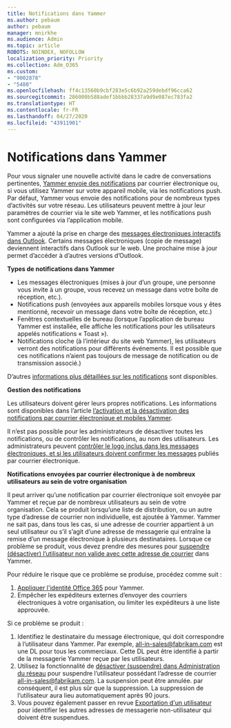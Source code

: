 ```yaml
---
title: Notifications dans Yammer
ms.author: pebaum
author: pebaum
manager: mnirkhe
ms.audience: Admin
ms.topic: article
ROBOTS: NOINDEX, NOFOLLOW
localization_priority: Priority
ms.collection: Adm_O365
ms.custom:
- "9002878"
- "5480"
ms.openlocfilehash: ff4c13560b9cbf283e5c6b92a259debdf96cca62
ms.sourcegitcommit: 286000b588adef1bbbb28337a9d9e087ec783fa2
ms.translationtype: HT
ms.contentlocale: fr-FR
ms.lasthandoff: 04/27/2020
ms.locfileid: "43911901"
---
```

# <a name="notifications-in-yammer"></a>Notifications dans Yammer

Pour vous signaler une nouvelle activité dans le cadre de conversations pertinentes, [Yammer envoie des notifications](https://support.microsoft.com/en-gb/office/enable-or-disable-yammer-email-and-phone-notifications-93e530e0-189f-4768-8f28-7683d48cc996) par courrier électronique ou, si vous utilisez Yammer sur votre appareil mobile, via les notifications push. Par défaut, Yammer vous envoie des notifications pour de nombreux types d’activités sur votre réseau. Les utilisateurs peuvent mettre à jour leur paramètres de courrier via le site web Yammer, et les notifications push sont configurées via l’application mobile. 

Yammer a ajouté la prise en charge des [messages électroniques interactifs dans Outlook](https://techcommunity.microsoft.com/t5/outlook-blog/interactive-yammer-emails-in-outlook-on-the-web-are-here/ba-p/1209420). Certains messages électroniques (copie de message) deviennent interactifs dans Outlook sur le web. Une prochaine mise à jour permet d’accéder à d’autres versions d’Outlook.

**Types de notifications dans Yammer**

- Les messages électroniques (mises à jour d’un groupe, une personne vous invite à un groupe, vous recevez un message dans votre boîte de réception, etc.).
- Notifications push (envoyées aux appareils mobiles lorsque vous y êtes mentionné, recevoir un message dans votre boîte de réception, etc.)
- Fenêtres contextuelles de bureau (lorsque l’application de bureau Yammer est installée, elle affiche les notifications pour les utilisateurs appelés notifications « Toast »).
- Notifications cloche (à l’intérieur du site web Yammer), les utilisateurs verront des notifications pour différents événements. Il est possible que ces notifications n’aient pas toujours de message de notification ou de transmission associé.)

D’autres [informations plus détaillées sur les notifications](https://support.microsoft.com/en-gb/office/enable-or-disable-yammer-email-and-phone-notifications-93e530e0-189f-4768-8f28-7683d48cc996) sont disponibles.

**Gestion des notifications**

Les utilisateurs doivent gérer leurs propres notifications. Les informations sont disponibles dans l’article [l’activation et la désactivation des notifications par courrier électronique et mobiles Yammer](https://support.microsoft.com/en-gb/office/enable-or-disable-yammer-email-and-phone-notifications-93e530e0-189f-4768-8f28-7683d48cc996). 

Il n’est pas possible pour les administrateurs de désactiver toutes les notifications, ou de contrôler les notifications, au nom des utilisateurs. Les administrateurs peuvent [contrôler le logo inclus dans les messages électroniques, et si les utilisateurs doivent confirmer les messages](https://docs.microsoft.com/yammer/configure-your-yammer-network/configure-email-and-yammer) publiés par courrier électronique.

**Notifications envoyées par courrier électronique à de nombreux utilisateurs au sein de votre organisation**

Il peut arriver qu’une notification par courrier électronique soit envoyée par Yammer et reçue par de nombreux utilisateurs au sein de votre organisation. Cela se produit lorsqu’une liste de distribution, ou un autre type d’adresse de courrier non individuelle, est ajoutée à Yammer. Yammer ne sait pas, dans tous les cas, si une adresse de courrier appartient à un seul utilisateur ou s’il s’agit d’une adresse de messagerie qui entraîne la remise d’un message électronique à plusieurs destinataires. Lorsque ce problème se produit, vous devez prendre des mesures pour [suspendre (désactiver) l’utilisateur non valide avec cette adresse de courrier](https://docs.microsoft.com/yammer/manage-yammer-users/add-block-or-remove-users#remove-users) dans Yammer. 

Pour réduire le risque que ce problème se produise, procédez comme suit :

1. [Appliquer l'identité Office 365](https://docs.microsoft.com/yammer/configure-your-yammer-network/enforce-office-365-identity) pour Yammer.
2. Empêcher les expéditeurs externes d’envoyer des courriers électroniques à votre organisation, ou limiter les expéditeurs à une liste approuvée.

Si ce problème se produit :

1. Identifiez le destinataire du message électronique, qui doit correspondre à l’utilisateur dans Yammer. Par exemple, all-in-sales@fabrikam.com est une DL pour tous les commerciaux. Cette DL peut être identifié à partir de la messagerie Yammer reçue par les utilisateurs.
2. Utilisez la fonctionnalité de [désactiver (suspendre) dans Administration du réseau](https://docs.microsoft.com/yammer/manage-yammer-users/add-block-or-remove-users#remove-users) pour suspendre l’utilisateur possédant l’adresse de courrier all-in-sales@fabrikam.com. La suspension peut être annulée. par conséquent, il est plus sûr que la suppression. La suppression de l’utilisateur aura lieu automatiquement après 90 jours.
3. Vous pouvez également passer en revue [Exportation d'un utilisateur](https://docs.microsoft.com/yammer/manage-security-and-compliance/export-yammer-enterprise-data#ExportUsers) pour identifier les autres adresses de messagerie non-utilisateur qui doivent être suspendues.
